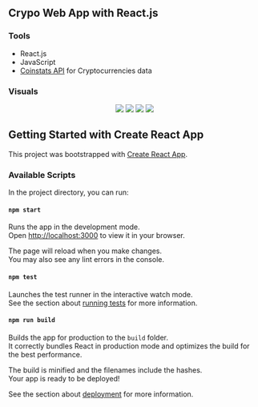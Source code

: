 ## Crypo Web App with React.js
### Tools
- React.js
- JavaScript
- [Coinstats API](https://coinstats.app/) for Cryptocurrencies data

### Visuals
<div style="text-align:center">
<img src="https://user-images.githubusercontent.com/77758884/199220663-7314f96d-35f1-4931-b45e-d2b29269af58.png" />
<img src="https://user-images.githubusercontent.com/77758884/199220701-dd24a3da-06fd-475a-b6db-2855ceff6b66.png" />
<img src="https://user-images.githubusercontent.com/77758884/199220738-3fe25fe6-d358-40c0-a9a7-c4c3d39ec4ef.png" />
<img src="https://user-images.githubusercontent.com/77758884/199225708-a6df657b-fd80-416a-918d-3212ca1c697d.png" />

</div>

## Getting Started with Create React App

This project was bootstrapped with [Create React App](https://github.com/facebook/create-react-app).

### Available Scripts

In the project directory, you can run:

#### `npm start`

Runs the app in the development mode.\
Open [http://localhost:3000](http://localhost:3000) to view it in your browser.

The page will reload when you make changes.\
You may also see any lint errors in the console.

#### `npm test`

Launches the test runner in the interactive watch mode.\
See the section about [running tests](https://facebook.github.io/create-react-app/docs/running-tests) for more information.

#### `npm run build`

Builds the app for production to the `build` folder.\
It correctly bundles React in production mode and optimizes the build for the best performance.

The build is minified and the filenames include the hashes.\
Your app is ready to be deployed!

See the section about [deployment](https://facebook.github.io/create-react-app/docs/deployment) for more information.

